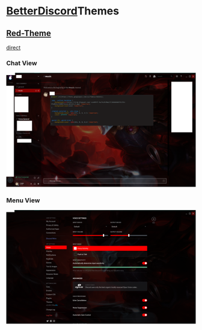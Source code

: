 # [BetterDiscord](https://github.com/jiiks/betterdiscordapp)Themes
## [Red-Theme](/Red.theme.css) 
[direct](https://raw.githubusercontent.com/LoggeL/BetterDiscordThemes/master/Red.theme.css)
### Chat View
![ChatView](/Screenshots/RedInterface.png)
### Menu View
![MenuView](Screenshots/RedMenu.png)
